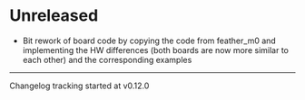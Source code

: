 # Unreleased

- Bit rework of board code by copying the code from feather_m0 and implementing the HW differences (both boards are now more similar to each other) and the corresponding examples

---

Changelog tracking started at v0.12.0
